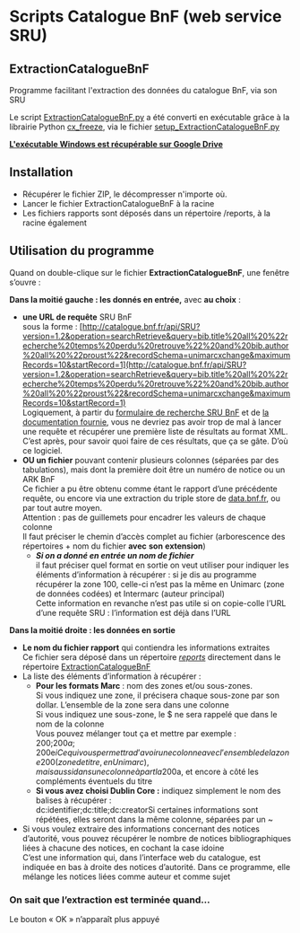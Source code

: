 Scripts Catalogue BnF (web service SRU)
==

ExtractionCatalogueBnF
--
Programme facilitant l'extraction des données du catalogue BnF, via son SRU

Le script [ExtractionCatalogueBnF.py](ExtractionCatalogueBnF.py) a été converti en exécutable grâce à la librairie Python [cx_freeze](https://anthony-tuininga.github.io/cx_Freeze/), via le fichier [setup_ExtractionCatalogueBnF.py](setup_ExtractionCatalogueBnF.py)

**[L'exécutable Windows est récupérable sur Google Drive](https://drive.google.com/open?id=0B_SuYb5EUx7QRHJya25zOERLZWc)**

## Installation

*   Récupérer le fichier ZIP, le décompresser n'importe où.
*   Lancer le fichier ExtractionCatalogueBnF à la racine
*   Les fichiers rapports sont déposés dans un répertoire /reports, à la racine également

## Utilisation du programme

Quand on double-clique sur le fichier **ExtractionCatalogueBnF**, une fenêtre s’ouvre :


**Dans la moitié gauche : les donnés en entrée,** avec **au choix** :

*   **une URL de requête** SRU BnF  
    sous la forme : [http://catalogue.bnf.fr/api/SRU?version=1.2&operation=searchRetrieve&query=bib.title%20all%20%22recherche%20temps%20perdu%20retrouve%22%20and%20bib.author%20all%20%22proust%22&recordSchema=unimarcxchange&maximumRecords=10&startRecord=1](http://catalogue.bnf.fr/api/SRU?version=1.2&operation=searchRetrieve&query=bib.title%20all%20%22recherche%20temps%20perdu%20retrouve%22%20and%20bib.author%20all%20%22proust%22&recordSchema=unimarcxchange&maximumRecords=10&startRecord=1)  
    Logiquement, à partir du [formulaire de recherche SRU BnF](http://catalogue.bnf.fr/api) et de [la documentation fournie](http://www.bnf.fr/fr/professionnels/recuperation_donnees_bnf_boite_outils/a.service_SRU.html), vous ne devriez pas avoir trop de mal à lancer une requête et récupérer une première liste de résultats au format XML. C’est après, pour savoir quoi faire de ces résultats, que ça se gâte. D’où ce logiciel.
*   **OU un fichier** pouvant contenir plusieurs colonnes (séparées par des tabulations), mais dont la première doit être un numéro de notice ou un ARK BnF  
    Ce fichier a pu être obtenu comme étant le rapport d’une précédente requête, ou encore via une extraction du triple store de [data.bnf.fr](http://data.bnf.fr), ou par tout autre moyen.  
    Attention : pas de guillemets pour encadrer les valeurs de chaque colonne  
    Il faut préciser le chemin d’accès complet au fichier (arborescence des répertoires + nom du fichier **avec** **son** **extension**)
    *   **_Si on a donné en entrée un nom de fichier_**  
        il faut préciser quel format en sortie on veut utiliser pour indiquer les éléments d’information à récupérer : si je dis au programme récupérer la zone 100, celle-ci n’est pas la même en Unimarc (zone de données codées) et Intermarc (auteur principal)  
        Cette information en revanche n’est pas utile si on copie-colle l’URL d’une requête SRU : l’information est déjà dans l’URL

**Dans la moitié droite : les données en sortie**


*   **Le nom du fichier rapport** qui contiendra les informations extraites  
    Ce fichier sera déposé dans un répertoire <span style="text-decoration:underline;">_reports_</span> directement dans le répertoire <span style="text-decoration:underline;">ExtractionCatalogueBnF</span>
*   La liste des éléments d’information à récupérer :
    *   **Pour les formats Marc** : nom des zones et/ou sous-zones.  
        Si vous indiquez une zone, il précisera chaque sous-zone par son dollar. L’ensemble de la zone sera dans une colonne  
        Si vous indiquez une sous-zone, le $ ne sera rappelé que dans le nom de la colonne  
        Vous pouvez mélanger tout ça et mettre par exemple :  
        200;200$a;200$e$i  
        Ce qui vous permettra d’avoir une colonne avec l’ensemble de la zone 200 (zone de titre, en Unimarc), mais aussi dans une colonne à part la 200$a, et encore à côté les compléments éventuels du titre
    *   **Si vous avez choisi Dublin Core :** indiquez simplement le nom des balises à récupérer :  
        dc:identifier;dc:title;dc:creatorSi certaines informations sont répétées, elles seront dans la même colonne, séparées par un ~
*   Si vous voulez extraire des informations concernant des notices d’autorité, vous pouvez récupérer le nombre de notices bibliographiques liées à chacune des notices, en cochant la case idoine  
    C’est une information qui, dans l’interface web du catalogue, est indiquée en bas à droite des notices d’autorité. Dans ce programme, elle mélange les notices liées comme auteur et comme sujet  
    
### On sait que l’extraction est terminée quand…

Le bouton « OK » n’apparaît plus appuyé
